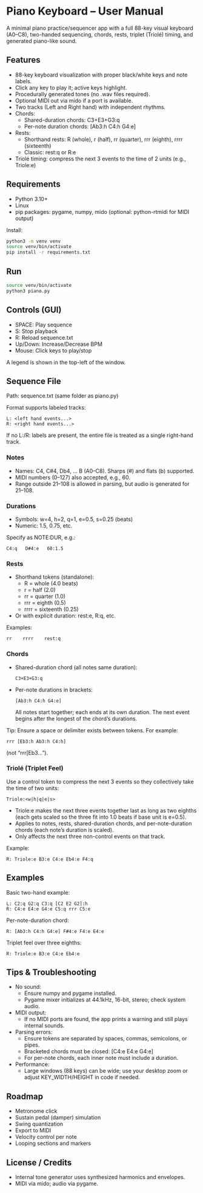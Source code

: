 # Piano Keyboard – User Manual

A minimal piano practice/sequencer app with a full 88-key visual keyboard (A0–C8), two-handed sequencing, chords, rests, triplet (Triolé) timing, and generated piano-like sound.

## Features
- 88-key keyboard visualization with proper black/white keys and note labels.
- Click any key to play it; active keys highlight.
- Procedurally generated tones (no .wav files required).
- Optional MIDI out via mido if a port is available.
- Two tracks (Left and Right hand) with independent rhythms.
- Chords:
  - Shared-duration chords: C3+E3+G3:q
  - Per-note duration chords: [Ab3:h C4:h G4:e]
- Rests:
  - Shorthand rests: R (whole), r (half), rr (quarter), rrr (eighth), rrrr (sixteenth)
  - Classic: rest:q or R:e
- Triolé timing: compress the next 3 events to the time of 2 units (e.g., Triole:e)

## Requirements
- Python 3.10+
- Linux
- pip packages: pygame, numpy, mido (optional: python-rtmidi for MIDI output)

Install:
```bash
python3 -m venv venv
source venv/bin/activate
pip install -r requirements.txt
```

## Run
```bash
source venv/bin/activate
python3 piano.py
```

## Controls (GUI)
- SPACE: Play sequence
- S: Stop playback
- R: Reload sequence.txt
- Up/Down: Increase/Decrease BPM
- Mouse: Click keys to play/stop

A legend is shown in the top-left of the window.

## Sequence File
Path: sequence.txt (same folder as piano.py)

Format supports labeled tracks:
```
L: <left hand events...>
R: <right hand events...>
```
If no L:/R: labels are present, the entire file is treated as a single right-hand track.

### Notes
- Names: C4, C#4, Db4, … B (A0–C8). Sharps (#) and flats (b) supported.
- MIDI numbers (0–127) also accepted, e.g., 60.
- Range outside 21–108 is allowed in parsing, but audio is generated for 21–108.

### Durations
- Symbols: w=4, h=2, q=1, e=0.5, s=0.25 (beats)
- Numeric: 1.5, 0.75, etc.

Specify as NOTE:DUR, e.g.:
```
C4:q   D#4:e   60:1.5
```

### Rests
- Shorthand tokens (standalone):
  - R = whole (4.0 beats)
  - r = half (2.0)
  - rr = quarter (1.0)
  - rrr = eighth (0.5)
  - rrrr = sixteenth (0.25)
- Or with explicit duration: rest:e, R:q, etc.

Examples:
```
rr    rrrr    rest:q
```

### Chords
- Shared-duration chord (all notes same duration):
  ```
  C3+E3+G3:q
  ```
- Per-note durations in brackets:
  ```
  [Ab3:h C4:h G4:e]
  ```
  All notes start together; each ends at its own duration. The next event begins after the longest of the chord’s durations.

Tip: Ensure a space or delimiter exists between tokens. For example:
```
rrr [Eb3:h Ab3:h C4:h]
```
(not “rrr[Eb3…”).

### Triolé (Triplet Feel)
Use a control token to compress the next 3 events so they collectively take the time of two units:
```
Triole:<w|h|q|e|s>
```
- Triole:e makes the next three events together last as long as two eighths (each gets scaled so the three fit into 1.0 beats if base unit is e=0.5).
- Applies to notes, rests, shared-duration chords, and per-note-duration chords (each note’s duration is scaled).
- Only affects the next three non-control events on that track.

Example:
```
R: Triole:e B3:e C4:e Eb4:e F4:q
```

## Examples

Basic two-hand example:
```
L: C2:q G2:q C3:q [C2 E2 G2]:h
R: C4:e E4:e G4:e C5:q rrr C5:e
```

Per-note-duration chord:
```
R: [Ab3:h C4:h G4:e] F#4:e F4:e E4:e
```

Triplet feel over three eighths:
```
R: Triole:e B3:e C4:e Eb4:e
```

## Tips & Troubleshooting
- No sound:
  - Ensure numpy and pygame installed.
  - Pygame mixer initializes at 44.1kHz, 16-bit, stereo; check system audio.
- MIDI output:
  - If no MIDI ports are found, the app prints a warning and still plays internal sounds.
- Parsing errors:
  - Ensure tokens are separated by spaces, commas, semicolons, or pipes.
  - Bracketed chords must be closed: [C4:e E4:e G4:e]
  - For per-note chords, each inner note must include a duration.
- Performance:
  - Large windows (88 keys) can be wide; use your desktop zoom or adjust KEY_WIDTH/HEIGHT in code if needed.

## Roadmap
- Metronome click
- Sustain pedal (damper) simulation
- Swing quantization
- Export to MIDI
- Velocity control per note
- Looping sections and markers

## License / Credits
- Internal tone generator uses synthesized harmonics and envelopes.
- MIDI via mido; audio via pygame.
